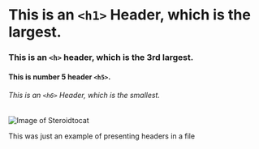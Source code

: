 # This is an `<h1>` Header, which is the largest.
### This is an `<h>` header, which is the 3rd largest.
#### This is number 5 header `<h5>`.
###### This is an `<h6>` Header, which is the smallest.



![Image of Steroidtocat](https://octodex.github.com/images/steroidtocat.png)


This was just an example of presenting headers in a file
